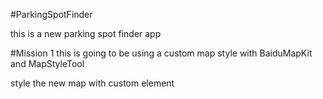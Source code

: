 #ParkingSpotFinder

this is a new parking spot finder app

#Mission 1
this is going to be using a custom map style with BaiduMapKit and MapStyleTool

style the new map with custom element
